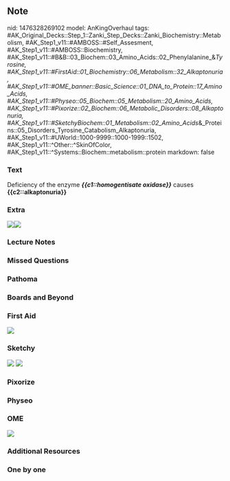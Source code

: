 ## Note
nid: 1476328269102
model: AnKingOverhaul
tags: #AK_Original_Decks::Step_1::Zanki_Step_Decks::Zanki_Biochemistry::Metabolism, #AK_Step1_v11::#AMBOSS::#Self_Assesment, #AK_Step1_v11::#AMBOSS::Biochemistry, #AK_Step1_v11::#B&B::03_Biochem::03_Amino_Acids::02_Phenylalanine_&_Tyrosine, #AK_Step1_v11::#FirstAid::01_Biochemistry::06_Metabolism::32_Alkaptonuria, #AK_Step1_v11::#OME_banner::Basic_Science::01_DNA_to_Protein::17_Amino_Acids, #AK_Step1_v11::#Physeo::05_Biochem::05_Metabolism::20_Amino_Acids, #AK_Step1_v11::#Pixorize::02_Biochem::06_Metabolic_Disorders::08_Alkaptonuria, #AK_Step1_v11::#SketchyBiochem::01_Metabolism::02_Amino_Acids_&_Proteins::05_Disorders_Tyrosine_Catabolism_Alkaptonuria, #AK_Step1_v11::#UWorld::1000-9999::1000-1999::1502, #AK_Step1_v11::^Other::^SkinOfColor, #AK_Step1_v11::^Systems::Biochem::metabolism::protein
markdown: false

### Text
<div>
  Deficiency of the enzyme <b style=
  "font-style: italic;">{{c1::homogentisate oxidase}}</b> causes
  <b>{{c2::alkaptonuria}}</b>
</div>

### Extra
<img src="paste-615112331231442.jpg"><img src=
"paste-2f7697a85c3b4745d828bd3f1a0c5552e1b2a13f.png">

### Lecture Notes


### Missed Questions


### Pathoma


### Boards and Beyond


### First Aid
<img src="tmpKXcS5e.png">

### Sketchy
<img src="Screen%20Shot%202021-01-07%20at%2015.14.12.jpg">
<img src="Screen%20Shot%202021-01-07%20at%2015.14.22.jpg">

### Pixorize


### Physeo


### OME
<div class="ome-widget">
  <a href=
  "https://onlinemeded.org/spa/dna-to-protein/amino-acids/acquire?ref=anki">
  <img src="_OME_AnkiFlashcards_Lesson_1.png"></a>
</div>

### Additional Resources


### One by one

